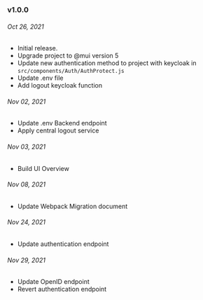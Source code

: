 ### v1.0.0

###### Oct 26, 2021
- Initial release.
- Upgrade project to @mui version 5
- Update new authentication method to project with keycloak in `src/components/Auth/AuthProtect.js`
- Update .env file
- Add logout keycloak function

###### Nov 02, 2021
- Update .env Backend endpoint
- Apply central logout service

###### Nov 03, 2021
- Build UI Overview

###### Nov 08, 2021
- Update Webpack Migration document

###### Nov 24, 2021
- Update authentication endpoint

###### Nov 29, 2021
- Update OpenID endpoint
- Revert authentication endpoint
